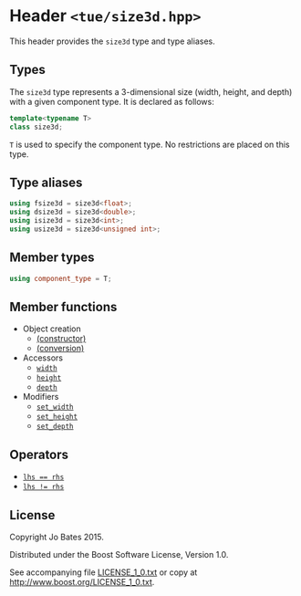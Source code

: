 Header `<tue/size3d.hpp>`
=========================
This header provides the `size3d` type and type aliases.

Types
-----
The `size3d` type represents a 3-dimensional size (width, height, and depth)
with a given component type. It is declared as follows:

```c++
template<typename T>
class size3d;
```

`T` is used to specify the component type. No restrictions are placed on this
type.

Type aliases
------------
```c++
using fsize3d = size3d<float>;
using dsize3d = size3d<double>;
using isize3d = size3d<int>;
using usize3d = size3d<unsigned int>;
```

Member types
------------
```c++
using component_type = T;
```

Member functions
----------------
- Object creation
    - [(constructor)](../functions/size3d/constructor.md)
    - [(conversion)](../functions/size3d/conversion.md)
- Accessors
    - [`width`](../functions/size3d/width.md)
    - [`height`](../functions/size3d/height.md)
    - [`depth`](../functions/size3d/height.md)
- Modifiers
    - [`set_width`](../functions/size3d/set_width.md)
    - [`set_height`](../functions/size3d/set_height.md)
    - [`set_depth`](../functions/size3d/set_depth.md)

Operators
---------
- [`lhs == rhs`](../operators/size3d/equality.md)
- [`lhs != rhs`](../operators/size3d/inequality.md)

License
-------
Copyright Jo Bates 2015.

Distributed under the Boost Software License, Version 1.0.

See accompanying file [LICENSE_1_0.txt](../../LICENSE_1_0.txt) or copy at
http://www.boost.org/LICENSE_1_0.txt.
